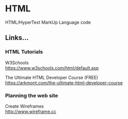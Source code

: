 # HTML
HTML/HyperText MarkUp Language code  

## Links...

### HTML Tutorials  

W3Schools   
https://www.w3schools.com/html/default.asp  

The Ultimate HTML Developer Course (FREE)  
https://arkmont.com/the-ultimate-html-developer-course  

### Planning the web site  

Create Wireframes  
http://www.wireframe.cc  


